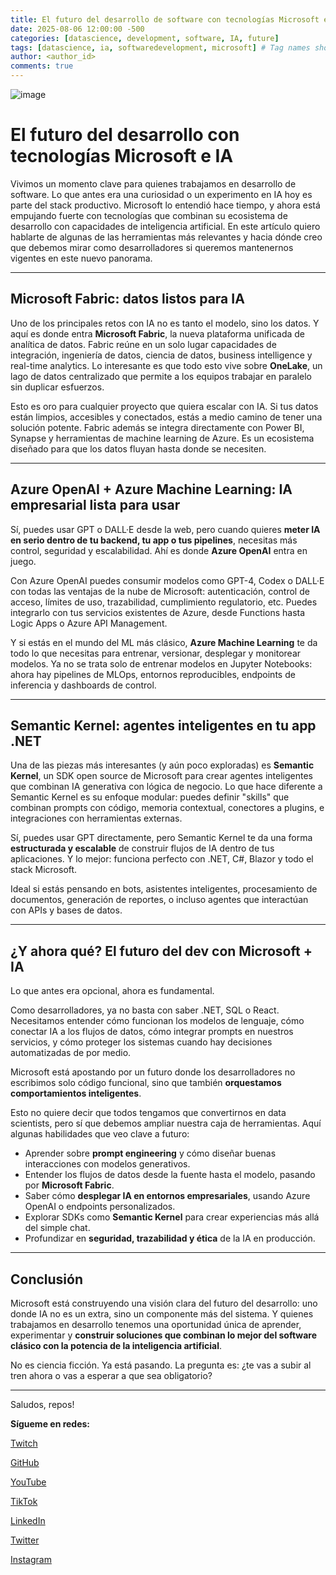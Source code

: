 ```yaml
---
title: El futuro del desarrollo de software con tecnologías Microsoft e IA 
date: 2025-08-06 12:00:00 -500
categories: [datascience, development, software, IA, future] 
tags: [datascience, ia, softwaredevelopment, microsoft] # Tag names should ALWAYS be lowercase
author: <author_id>
comments: true
---
```

![image](https://cdn.computerhoy.com/sites/navi.axelspringer.es/public/media/image/2023/01/nueva-ia-microsoft-simula-voz-cualquier-persona-tan-solo-3-segundos-audio-2924656.jpg?tf=3840x)
# El futuro del desarrollo con tecnologías Microsoft e IA

Vivimos un momento clave para quienes trabajamos en desarrollo de software. Lo que antes era una curiosidad o un experimento en IA hoy es parte del stack productivo. Microsoft lo entendió hace tiempo, y ahora está empujando fuerte con tecnologías que combinan su ecosistema de desarrollo con capacidades de inteligencia artificial. En este artículo quiero hablarte de algunas de las herramientas más relevantes y hacia dónde creo que debemos mirar como desarrolladores si queremos mantenernos vigentes en este nuevo panorama.

---

## Microsoft Fabric: datos listos para IA

Uno de los principales retos con IA no es tanto el modelo, sino los datos. Y aquí es donde entra **Microsoft Fabric**, la nueva plataforma unificada de analítica de datos. Fabric reúne en un solo lugar capacidades de integración, ingeniería de datos, ciencia de datos, business intelligence y real-time analytics. Lo interesante es que todo esto vive sobre **OneLake**, un lago de datos centralizado que permite a los equipos trabajar en paralelo sin duplicar esfuerzos.

Esto es oro para cualquier proyecto que quiera escalar con IA. Si tus datos están limpios, accesibles y conectados, estás a medio camino de tener una solución potente. Fabric además se integra directamente con Power BI, Synapse y herramientas de machine learning de Azure. Es un ecosistema diseñado para que los datos fluyan hasta donde se necesiten.

---

## Azure OpenAI + Azure Machine Learning: IA empresarial lista para usar

Sí, puedes usar GPT o DALL·E desde la web, pero cuando quieres **meter IA en serio dentro de tu backend, tu app o tus pipelines**, necesitas más control, seguridad y escalabilidad. Ahí es donde **Azure OpenAI** entra en juego.

Con Azure OpenAI puedes consumir modelos como GPT-4, Codex o DALL·E con todas las ventajas de la nube de Microsoft: autenticación, control de acceso, límites de uso, trazabilidad, cumplimiento regulatorio, etc. Puedes integrarlo con tus servicios existentes de Azure, desde Functions hasta Logic Apps o Azure API Management.

Y si estás en el mundo del ML más clásico, **Azure Machine Learning** te da todo lo que necesitas para entrenar, versionar, desplegar y monitorear modelos. Ya no se trata solo de entrenar modelos en Jupyter Notebooks: ahora hay pipelines de MLOps, entornos reproducibles, endpoints de inferencia y dashboards de control.

---

## Semantic Kernel: agentes inteligentes en tu app .NET

Una de las piezas más interesantes (y aún poco exploradas) es **Semantic Kernel**, un SDK open source de Microsoft para crear agentes inteligentes que combinan IA generativa con lógica de negocio. Lo que hace diferente a Semantic Kernel es su enfoque modular: puedes definir "skills" que combinan prompts con código, memoria contextual, conectores a plugins, e integraciones con herramientas externas.

Sí, puedes usar GPT directamente, pero Semantic Kernel te da una forma **estructurada y escalable** de construir flujos de IA dentro de tus aplicaciones. Y lo mejor: funciona perfecto con .NET, C#, Blazor y todo el stack Microsoft.

Ideal si estás pensando en bots, asistentes inteligentes, procesamiento de documentos, generación de reportes, o incluso agentes que interactúan con APIs y bases de datos.

---

## ¿Y ahora qué? El futuro del dev con Microsoft + IA

Lo que antes era opcional, ahora es fundamental.

Como desarrolladores, ya no basta con saber .NET, SQL o React. Necesitamos entender cómo funcionan los modelos de lenguaje, cómo conectar IA a los flujos de datos, cómo integrar prompts en nuestros servicios, y cómo proteger los sistemas cuando hay decisiones automatizadas de por medio.

Microsoft está apostando por un futuro donde los desarrolladores no escribimos solo código funcional, sino que también **orquestamos comportamientos inteligentes**.

Esto no quiere decir que todos tengamos que convertirnos en data scientists, pero sí que debemos ampliar nuestra caja de herramientas. Aquí algunas habilidades que veo clave a futuro:

- Aprender sobre **prompt engineering** y cómo diseñar buenas interacciones con modelos generativos.
- Entender los flujos de datos desde la fuente hasta el modelo, pasando por **Microsoft Fabric**.
- Saber cómo **desplegar IA en entornos empresariales**, usando Azure OpenAI o endpoints personalizados.
- Explorar SDKs como **Semantic Kernel** para crear experiencias más allá del simple chat.
- Profundizar en **seguridad, trazabilidad y ética** de la IA en producción.

---

## Conclusión

Microsoft está construyendo una visión clara del futuro del desarrollo: uno donde IA no es un extra, sino un componente más del sistema. Y quienes trabajamos en desarrollo tenemos una oportunidad única de aprender, experimentar y **construir soluciones que combinan lo mejor del software clásico con la potencia de la inteligencia artificial**.

No es ciencia ficción. Ya está pasando. La pregunta es: ¿te vas a subir al tren ahora o vas a esperar a que sea obligatorio?

---

Saludos, repos! 


**Sígueme en redes:**

[Twitch](https://twitch.tv/diegocod3s)

[GitHub](https://github.com/diego-devs)

[YouTube](https://www.youtube.com/channel/UCGQmO-aJ9yJSdv_VD8_IDjg)

[TikTok](https://www.tiktok.com/@diegoz.code)

[LinkedIn](https://www.linkedin.com/in/diego-diaz-mendoza/)

[Twitter](https://twitter.com/Diego_Devs)    

[Instagram](https://www.instagram.com/devs.diego/)
